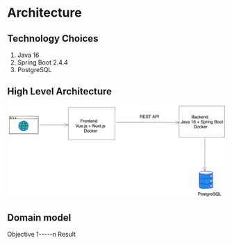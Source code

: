 # Architecture

## Technology Choices

1. Java 16
2. Spring Boot 2.4.4
3. PostgreSQL

## High Level Architecture

![](./architecture.png)

## Domain model

Objective 1-----n Result